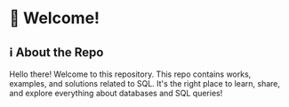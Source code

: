# :wave: Welcome!

## :information_source: About the Repo

Hello there! Welcome to this repository. This repo contains works, examples, and solutions related to SQL. It's the right place to learn, share, and explore everything about databases and SQL queries!
